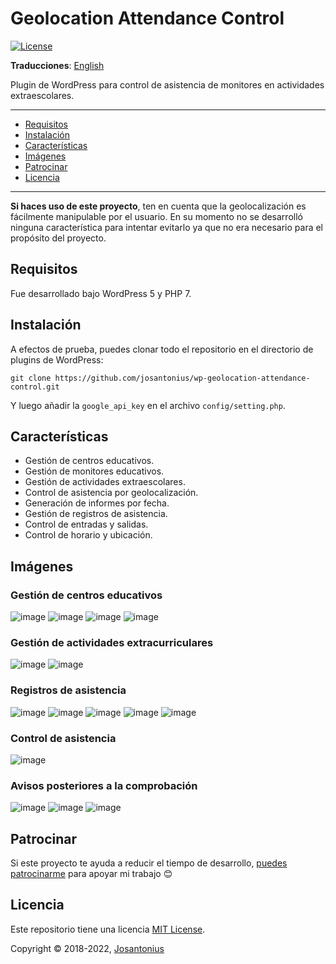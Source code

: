 # Geolocation Attendance Control

[![License](https://img.shields.io/badge/License-MIT-9b59b6.svg)](LICENSE)

**Traducciones**: [English](/README.md)

Plugin de WordPress para control de asistencia de monitores en actividades extraescolares.

---

- [Requisitos](#requisitos)
- [Instalación](#instalación)
- [Características](#características)
- [Imágenes](#imágenes)
- [Patrocinar](#patrocinar)
- [Licencia](#licencia)

---

**Si haces uso de este proyecto**, ten en cuenta que la geolocalización es fácilmente manipulable
por el usuario. En su momento no se desarrolló ninguna característica para intentar evitarlo ya que
no era necesario para el propósito del proyecto.

## Requisitos

Fue desarrollado bajo WordPress 5 y PHP 7.

## Instalación

A efectos de prueba, puedes clonar todo el repositorio en el directorio de plugins de WordPress:

```console
git clone https://github.com/josantonius/wp-geolocation-attendance-control.git
```

Y luego añadir la `google_api_key` en el archivo `config/setting.php`.

## Características

- Gestión de centros educativos.
- Gestión de monitores educativos.
- Gestión de actividades extraescolares.
- Control de asistencia por geolocalización.
- Generación de informes por fecha.
- Gestión de registros de asistencia.
- Control de entradas y salidas.
- Control de horario y ubicación.

## Imágenes

### Gestión de centros educativos

![image](resources/back-education-centers.png)
![image](resources/back-edit-education-center-1.png)
![image](resources/back-edit-education-center-2.png)
![image](resources/back-education-center-details.png)

### Gestión de actividades extracurriculares

![image](resources/back-activity-list.png)
![image](resources/back-edit-activity.png)

### Registros de asistencia

![image](resources/back-attendance-list.png)
![image](resources/back-remove-attendance.png)
![image](resources/back-attendance-calendar.png)
![image](resources/back-attendance-selection.png)
![image](resources/back-attendance-csv.png)

### Control de asistencia

![image](resources/front-checking.png)

### Avisos posteriores a la comprobación

![image](resources/front-fail-hour.png)
![image](resources/front-success-checking.png)
![image](resources/front-fail-location.png)

## Patrocinar

Si este proyecto te ayuda a reducir el tiempo de desarrollo,
[puedes patrocinarme](https://github.com/josantonius/lang/es-ES/README.md#patrocinar)
para apoyar mi trabajo :blush:

## Licencia

Este repositorio tiene una licencia [MIT License](LICENSE).

Copyright © 2018-2022, [Josantonius](https://github.com/josantonius/lang/es-ES/README.md#contacto)
